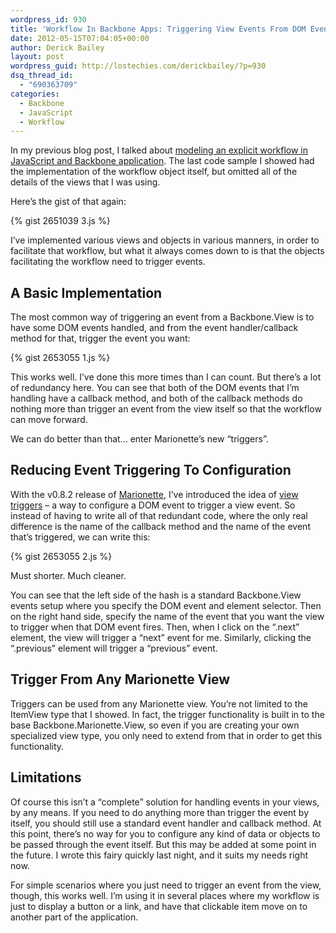 ```yaml
---
wordpress_id: 930
title: 'Workflow In Backbone Apps: Triggering View Events From DOM Events'
date: 2012-05-15T07:04:05+00:00
author: Derick Bailey
layout: post
wordpress_guid: http://lostechies.com/derickbailey/?p=930
dsq_thread_id:
  - "690363709"
categories:
  - Backbone
  - JavaScript
  - Workflow
---
```

In my previous blog post, I talked about [modeling an explicit workflow in JavaScript and Backbone application](https://lostechies.com/derickbailey/2012/05/10/modeling-explicit-workflow-with-code-in-javascript-and-backbone-apps/). The last code sample I showed had the implementation of the workflow object itself, but omitted all of the details of the views that I was using.

Here&#8217;s the gist of that again:

{% gist 2651039 3.js %}

I&#8217;ve implemented various views and objects in various manners, in order to facilitate that workflow, but what it always comes down to is that the objects facilitating the workflow need to trigger events. 

## A Basic Implementation

The most common way of triggering an event from a Backbone.View is to have some DOM events handled, and from the event handler/callback method for that, trigger the event you want:

{% gist 2653055 1.js %}

This works well. I&#8217;ve done this more times than I can count. But there&#8217;s a lot of redundancy here. You can see that both of the DOM events that I&#8217;m handling have a callback method, and both of the callback methods do nothing more than trigger an event from the view itself so that the workflow can move forward.

We can do better than that… enter Marionette&#8217;s new &#8220;triggers&#8221;.

## Reducing Event Triggering To Configuration

With the v0.8.2 release of [Marionette](https://github.com/derickbailey/backbone.marionette), I&#8217;ve introduced the idea of [view triggers](https://github.com/derickbailey/backbone.marionette#viewtriggers) &#8211; a way to configure a DOM event to trigger a view event. So instead of having to write all of that redundant code, where the only real difference is the name of the callback method and the name of the event that&#8217;s triggered, we can write this:

{% gist 2653055 2.js %}

Must shorter. Much cleaner.

You can see that the left side of the hash is a standard Backbone.View events setup where you specify the DOM event and element selector. Then on the right hand side, specify the name of the event that you want the view to trigger when that DOM event fires. Then, when I click on the &#8220;.next&#8221; element, the view will trigger a &#8220;next&#8221; event for me. Similarly, clicking the &#8220;.previous&#8221; element will trigger a &#8220;previous&#8221; event.

## Trigger From Any Marionette View

Triggers can be used from any Marionette view. You&#8217;re not limited to the ItemView type that I showed. In fact, the trigger functionality is built in to the base Backbone.Marionette.View, so even if you are creating your own specialized view type, you only need to extend from that in order to get this functionality.

## Limitations

Of course this isn&#8217;t a &#8220;complete&#8221; solution for handling events in your views, by any means. If you need to do anything more than trigger the event by itself, you should still use a standard event handler and callback method. At this point, there&#8217;s no way for you to configure any kind of data or objects to be passed through the event itself. But this may be added at some point in the future. I wrote this fairy quickly last night, and it suits my needs right now. 

For simple scenarios where you just need to trigger an event from the view, though, this works well. I&#8217;m using it in several places where my workflow is just to display a button or a link, and have that clickable item move on to another part of the application.
